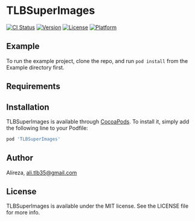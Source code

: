 # TLBSuperImages

[![CI Status](https://img.shields.io/travis/Alireza/TLBSuperImages.svg?style=flat)](https://travis-ci.org/Alireza/TLBSuperImages)
[![Version](https://img.shields.io/cocoapods/v/TLBSuperImages.svg?style=flat)](https://cocoapods.org/pods/TLBSuperImages)
[![License](https://img.shields.io/cocoapods/l/TLBSuperImages.svg?style=flat)](https://cocoapods.org/pods/TLBSuperImages)
[![Platform](https://img.shields.io/cocoapods/p/TLBSuperImages.svg?style=flat)](https://cocoapods.org/pods/TLBSuperImages)

## Example

To run the example project, clone the repo, and run `pod install` from the Example directory first.

## Requirements

## Installation

TLBSuperImages is available through [CocoaPods](https://cocoapods.org). To install
it, simply add the following line to your Podfile:

```ruby
pod 'TLBSuperImages'
```

## Author

Alireza, ali.tlb35@gmail.com

## License

TLBSuperImages is available under the MIT license. See the LICENSE file for more info.
